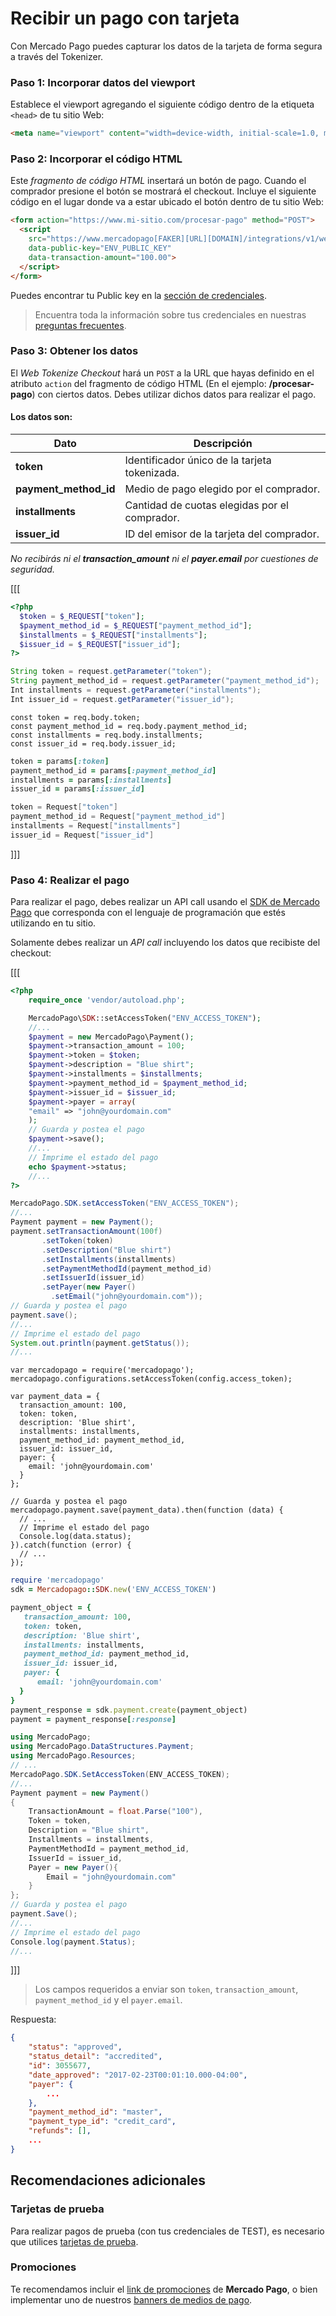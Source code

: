 # Recibir un pago con tarjeta

Con Mercado Pago puedes capturar los datos de la tarjeta de forma segura a través del Tokenizer.


### Paso 1: Incorporar datos del viewport

Establece el viewport agregando el siguiente código dentro de la etiqueta `<head>` de tu sitio Web:

```html
<meta name="viewport" content="width=device-width, initial-scale=1.0, maximum-scale=1.0, user-scalable=no"/>
```

### Paso 2: Incorporar el código HTML

Este _fragmento de código HTML_ insertará un botón de pago. Cuando el comprador presione el botón se mostrará el checkout. Incluye el siguiente código en el lugar donde va a estar ubicado el botón dentro de tu sitio Web:

```html
<form action="https://www.mi-sitio.com/procesar-pago" method="POST">
  <script
    src="https://www.mercadopago[FAKER][URL][DOMAIN]/integrations/v1/web-tokenize-checkout.js"
    data-public-key="ENV_PUBLIC_KEY"
    data-transaction-amount="100.00">
  </script>
</form>
```
Puedes encontrar tu Public key en la [sección de credenciales]([FAKER][CREDENTIALS][URL]).


> Encuentra toda la información sobre tus credenciales en nuestras [preguntas frecuentes](https://www.mercadopago[FAKER][URL][DOMAIN]/developers/es/guides/resources/faqs/credentials).


### Paso 3: Obtener los datos

El *Web Tokenize Checkout* hará un `POST` a la URL que hayas definido en el atributo `action` del fragmento de código HTML (En el ejemplo: **/procesar-pago**) con ciertos datos. Debes utilizar dichos datos para realizar el pago.

#### Los datos son:

| Dato | Descripción |
| --- | --- |
| **token** | Identificador único de la tarjeta tokenizada. |
| **payment_method_id** | Medio de pago elegido por el comprador. |
| **installments** | Cantidad de cuotas elegidas por el comprador. |
| **issuer_id** | ID del emisor de la tarjeta del comprador. |

_No recibirás ni el **transaction_amount** ni el **payer.email** por cuestiones de seguridad._

[[[
```php
<?php
  $token = $_REQUEST["token"];
  $payment_method_id = $_REQUEST["payment_method_id"];
  $installments = $_REQUEST["installments"];
  $issuer_id = $_REQUEST["issuer_id"];
?>
```
```java
String token = request.getParameter("token");
String payment_method_id = request.getParameter("payment_method_id");
Int installments = request.getParameter("installments");
Int issuer_id = request.getParameter("issuer_id");
```
```node
const token = req.body.token;
const payment_method_id = req.body.payment_method_id;
const installments = req.body.installments;
const issuer_id = req.body.issuer_id;
```
```ruby
token = params[:token]
payment_method_id = params[:payment_method_id]
installments = params[:installments]
issuer_id = params[:issuer_id]
```
```csharp
token = Request["token"]
payment_method_id = Request["payment_method_id"]
installments = Request["installments"]
issuer_id = Request["issuer_id"]
```
]]]

### Paso 4: Realizar el pago

Para realizar el pago, debes realizar un API call usando el [SDK de Mercado Pago](https://www.mercadopago[FAKER][URL][DOMAIN]/developers/es/guides/sdks) que corresponda con el lenguaje de programación que estés utilizando en tu sitio.

Solamente debes realizar un *API call* incluyendo los datos que recibiste del checkout:

[[[
```php
<?php
    require_once 'vendor/autoload.php';

    MercadoPago\SDK::setAccessToken("ENV_ACCESS_TOKEN");
    //...
    $payment = new MercadoPago\Payment();
    $payment->transaction_amount = 100;
    $payment->token = $token;
    $payment->description = "Blue shirt";
    $payment->installments = $installments;
    $payment->payment_method_id = $payment_method_id;
    $payment->issuer_id = $issuer_id;
    $payment->payer = array(
    "email" => "john@yourdomain.com"
    );
    // Guarda y postea el pago
    $payment->save();
    //...
    // Imprime el estado del pago
    echo $payment->status;
    //...
?>
```
```java
MercadoPago.SDK.setAccessToken("ENV_ACCESS_TOKEN");
//...
Payment payment = new Payment();
payment.setTransactionAmount(100f)
       .setToken(token)
       .setDescription("Blue shirt")
       .setInstallments(installments)
       .setPaymentMethodId(payment_method_id)
       .setIssuerId(issuer_id)
       .setPayer(new Payer()
         .setEmail("john@yourdomain.com"));
// Guarda y postea el pago
payment.save();
//...
// Imprime el estado del pago
System.out.println(payment.getStatus());
//...
```
```node
var mercadopago = require('mercadopago');
mercadopago.configurations.setAccessToken(config.access_token);

var payment_data = {
  transaction_amount: 100,
  token: token,
  description: 'Blue shirt',
  installments: installments,
  payment_method_id: payment_method_id,
  issuer_id: issuer_id,
  payer: {
    email: 'john@yourdomain.com'
  }
};

// Guarda y postea el pago
mercadopago.payment.save(payment_data).then(function (data) {
  // ...    
  // Imprime el estado del pago
  Console.log(data.status);
}).catch(function (error) {
  // ...
});

```
```ruby
require 'mercadopago'
sdk = Mercadopago::SDK.new('ENV_ACCESS_TOKEN')

payment_object = {
   transaction_amount: 100,
   token: token,
   description: 'Blue shirt',
   installments: installments,
   payment_method_id: payment_method_id,
   issuer_id: issuer_id,
   payer: {
      email: 'john@yourdomain.com'
  }
}
payment_response = sdk.payment.create(payment_object)
payment = payment_response[:response]

```
```csharp
using MercadoPago;
using MercadoPago.DataStructures.Payment;
using MercadoPago.Resources;
// ...
MercadoPago.SDK.SetAccessToken(ENV_ACCESS_TOKEN);
//...
Payment payment = new Payment()
{
    TransactionAmount = float.Parse("100"),
    Token = token,
    Description = "Blue shirt",
    Installments = installments,
    PaymentMethodId = payment_method_id,
    IssuerId = issuer_id,
    Payer = new Payer(){
        Email = "john@yourdomain.com"
    }
};
// Guarda y postea el pago
payment.Save();
//...
// Imprime el estado del pago
Console.log(payment.Status);
//...
```
]]]

> Los campos requeridos a enviar son `token`, `transaction_amount`, `payment_method_id` y el `payer.email`.

Respuesta:

```json
{
    "status": "approved",
    "status_detail": "accredited",
    "id": 3055677,
    "date_approved": "2017-02-23T00:01:10.000-04:00",
    "payer": {
        ...
    },
    "payment_method_id": "master",
    "payment_type_id": "credit_card",
    "refunds": [],
    ...
}
```

## Recomendaciones adicionales

### Tarjetas de prueba

Para realizar pagos de prueba (con tus credenciales de TEST), es necesario que utilices [tarjetas de prueba](https://www.mercadopago[FAKER][URL][DOMAIN]/developers/es/guides/online-payments/checkout-api/testing).

### Promociones

Te recomendamos incluir el [link de promociones](https://www.mercadopago.com.ar/promociones) de **Mercado Pago**, o bien implementar uno de nuestros [banners de medios de pago](https://www.mercadopago[FAKER][URL][DOMAIN]/developers/es/guides/resources/banners/introduction).
